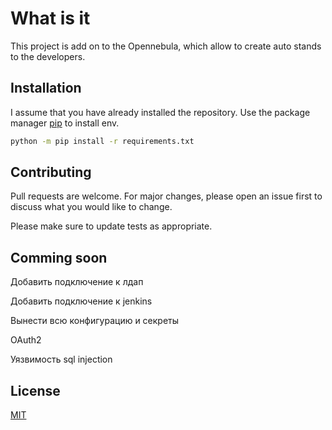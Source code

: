 # What is it

This project is add on to the Opennebula, which allow to create auto stands to the developers.

## Installation

I assume that you have already installed the repository.
Use the package manager [pip](https://pip.pypa.io/en/stable/) to install env.

```bash
python -m pip install -r requirements.txt
```


## Contributing
Pull requests are welcome. For major changes, please open an issue first to discuss what you would like to change.

Please make sure to update tests as appropriate.

## Comming soon
Добавить подключение к лдап 

Добавить подключение к jenkins

Вынести всю конфигурацию и секреты 

OAuth2 

Уязвимость sql injection

## License
[MIT](https://choosealicense.com/licenses/mit/)
